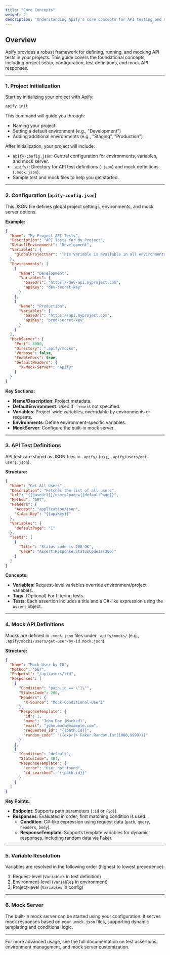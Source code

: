 ```yaml
---
title: "Core Concepts"
weight: 2
description: "Understanding Apify's core concepts for API testing and mocking."
---
```


## Overview

Apify provides a robust framework for defining, running, and mocking API tests in your projects. This guide covers the foundational concepts, including project setup, configuration, test definitions, and mock API responses.

---

### 1. Project Initialization

Start by initializing your project with Apify:

```bash
apify init
```

This command will guide you through:

- Naming your project
- Setting a default environment (e.g., "Development")
- Adding additional environments (e.g., "Staging", "Production")

After initialization, your project will include:

- `apify-config.json`: Central configuration for environments, variables, and mock server.
- `.apify/`: Directory for API test definitions (`.json`) and mock definitions (`.mock.json`).
- Sample test and mock files to help you get started.

---

### 2. Configuration (`apify-config.json`)

This JSON file defines global project settings, environments, and mock server options.

**Example:**

```json
{
  "Name": "My Project API Tests",
  "Description": "API Tests for My Project",
  "DefaultEnvironment": "Development",
  "Variables": {
    "globalProjectVar": "This variable is available in all environments and tests"
  },
  "Environments": [
    {
      "Name": "Development",
      "Variables": {
        "baseUrl": "https://dev-api.myproject.com",
        "apiKey": "dev-secret-key"
      }
    },
    {
      "Name": "Production",
      "Variables": {
        "baseUrl": "https://api.myproject.com",
        "apiKey": "prod-secret-key"
      }
    }
  ],
  "MockServer": {
    "Port": 8080,
    "Directory": ".apify/mocks",
    "Verbose": false,
    "EnableCors": true,
    "DefaultHeaders": {
      "X-Mock-Server": "Apify"
    }
  }
}
```

**Key Sections:**

- **Name/Description**: Project metadata.
- **DefaultEnvironment**: Used if `--env` is not specified.
- **Variables**: Project-wide variables, overridable by environments or requests.
- **Environments**: Define environment-specific variables.
- **MockServer**: Configure the built-in mock server.

---

### 3. API Test Definitions

API tests are stored as JSON files in `.apify/` (e.g., `.apify/users/get-users.json`).

**Structure:**

```json
{
  "Name": "Get All Users",
  "Description": "Fetches the list of all users",
  "Url": "{{baseUrl}}/users?page={{defaultPage}}",
  "Method": "GET",
  "Headers": {
    "Accept": "application/json",
    "X-Api-Key": "{{apiKey}}"
  },
  "Variables": {
    "defaultPage": "1"
  },
  "Tests": [
    {
      "Title": "Status code is 200 OK",
      "Case": "Assert.Response.StatusCodeIs(200)"
    }
  ]
}
```

**Concepts:**

- **Variables**: Request-level variables override environment/project variables.
- **Tags**: (Optional) For filtering tests.
- **Tests**: Each assertion includes a title and a C#-like expression using the `Assert` object.

---

### 4. Mock API Definitions

Mocks are defined in `.mock.json` files under `.apify/mocks/` (e.g., `.apify/mocks/users/get-user-by-id.mock.json`).

**Structure:**

```json
{
  "Name": "Mock User by ID",
  "Method": "GET",
  "Endpoint": "/api/users/:id",
  "Responses": [
    {
      "Condition": "path.id == \"1\"",
      "StatusCode": 200,
      "Headers": {
        "X-Source": "Mock-Conditional-User1"
      },
      "ResponseTemplate": {
        "id": 1,
        "name": "John Doe (Mocked)",
        "email": "john.mock@example.com",
        "requested_id": "{{path.id}}",
        "random_code": "{{expr|> Faker.Random.Int(1000,9999)}}"
      }
    },
    {
      "Condition": "default",
      "StatusCode": 404,
      "ResponseTemplate": {
        "error": "User not found",
        "id_searched": "{{path.id}}"
      }
    }
  ]
}
```

**Key Points:**

- **Endpoint**: Supports path parameters (`:id` or `{id}`).
- **Responses**: Evaluated in order; first matching condition is used.
  - **Condition**: C#-like expression using request data (`path`, `query`, `headers`, `body`).
  - **ResponseTemplate**: Supports template variables for dynamic responses, including random data via Faker.

---

### 5. Variable Resolution

Variables are resolved in the following order (highest to lowest precedence):

1. Request-level (`Variables` in test definition)
2. Environment-level (`Variables` in environment)
3. Project-level (`Variables` in config)

---

### 6. Mock Server

The built-in mock server can be started using your configuration. It serves mock responses based on your `.mock.json` files, supporting dynamic templating and conditional logic.

---

For more advanced usage, see the full documentation on test assertions, environment management, and mock server customization.
